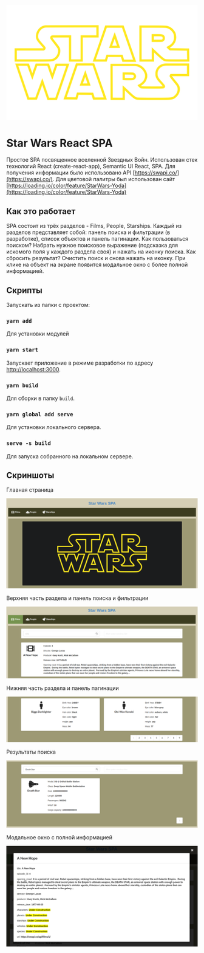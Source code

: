 ![Star Wars Logo](src/logo.svg "Star Wars Logo")

# Star Wars React SPA

Простое SPA посвященное вселенной Звездных Войн. 
Использован стек технологий React (create-react-app), Semantic UI React, SPA.
Для получения информации было использовано API [https://swapi.co/](https://swapi.co/).
Для цветовой палитры был использован сайт [https://loading.io/color/feature/StarWars-Yoda](https://loading.io/color/feature/StarWars-Yoda)

## Как это работает

SPA состоит из трёх разделов - Films, People, Starships.
Каждый из разделов представляет собой: панель поиска и фильтрации (в разработке), список объектов и панель пагинации.
Как пользоваться поиском? Набрать нужное поисковое выражение (подсказка для искомого поля у каждого раздела своя) и
нажать на иконку поиска.
Как сбросить результат? Очистить поиск и снова нажать на иконку.
При клике на объект на экране появится модальное окно с более полной информацией.

## Скрипты

Запускать из папки с проектом:

### `yarn add`

Для установки модулей

### `yarn start`

Запускает приложение в режиме разработки по адресу [http://localhost:3000](http://localhost:3000).

### `yarn build`

Для сборки в папку `build`.

### `yarn global add serve`

Для установки локального сервера.

### `serve -s build`

Для запуска собранного на локальном сервере.

## Скриншоты

Главная страница

![Главная страница](screenshots/screenshot_1.png?raw=true "Главная страница")

Верхняя часть раздела и панель поиска и фильтрации

![Верхняя часть раздела](screenshots/screenshot_2.png?raw=true "Верхняя часть раздела")

Нижняя часть раздела и панель пагинации

![Нижняя часть раздела](screenshots/screenshot_3.png?raw=true "Нижняя часть раздела")

Результаты поиска

![Результаты поиска](screenshots/screenshot_4.png?raw=true "Результаты поиска")

Модальное окно с полной информацией

![Модальное окно](screenshots/screenshot_5.png?raw=true "Модальное окно")
